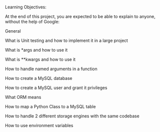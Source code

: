 Learning Objectives:

At the end of this project, you are expected to be able to explain to anyone, without the help of Google:


General

What is Unit testing and how to implement it in a large project

What is *args and how to use it

What is **kwargs and how to use it

How to handle named arguments in a function

How to create a MySQL database

How to create a MySQL user and grant it privileges

What ORM means

How to map a Python Class to a MySQL table

How to handle 2 different storage engines with the same codebase

How to use environment variables
